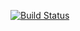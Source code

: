 [![Build Status](https://travis-ci.org/kenhys/sylpheed-plugin-factory.svg?branch=master)](https://travis-ci.org/kenhys/sylpheed-plugin-factory)
